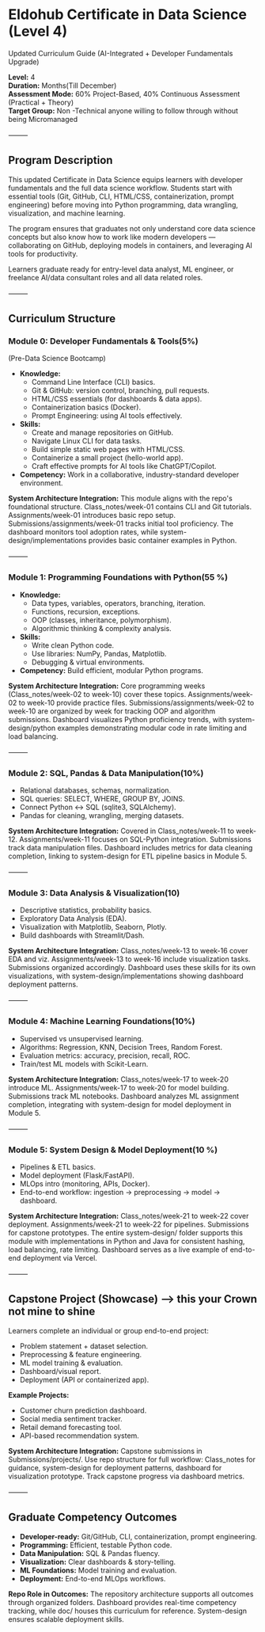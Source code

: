 # Eldohub Certificate in Data Science (Level 4)

Updated Curriculum Guide (AI-Integrated + Developer Fundamentals Upgrade)

**Level:** 4  
**Duration:** Months(Till December)  
**Assessment Mode:** 60% Project-Based, 40% Continuous Assessment (Practical + Theory)  
**Target Group:** Non -Technical anyone willing to follow through without being Micromanaged 

⸻

## Program Description

This updated Certificate in Data Science equips learners with developer fundamentals and the full data science workflow. Students start with essential tools (Git, GitHub, CLI, HTML/CSS, containerization, prompt engineering) before moving into Python programming, data wrangling, visualization, and machine learning.

The program ensures that graduates not only understand core data science concepts but also know how to work like modern developers — collaborating on GitHub, deploying models in containers, and leveraging AI tools for productivity.

Learners graduate ready for entry-level data analyst, ML engineer, or freelance AI/data consultant roles and all data related roles.

⸻

## Curriculum Structure

### Module 0: Developer Fundamentals & Tools(5%)

(Pre-Data Science Bootcamp)
- **Knowledge:**
  - Command Line Interface (CLI) basics.
  - Git & GitHub: version control, branching, pull requests.
  - HTML/CSS essentials (for dashboards & data apps).
  - Containerization basics (Docker).
  - Prompt Engineering: using AI tools effectively.
- **Skills:**
  - Create and manage repositories on GitHub.
  - Navigate Linux CLI for data tasks.
  - Build simple static web pages with HTML/CSS.
  - Containerize a small project (hello-world app).
  - Craft effective prompts for AI tools like ChatGPT/Copilot.
- **Competency:**
  Work in a collaborative, industry-standard developer environment.

**System Architecture Integration:** This module aligns with the repo's foundational structure. Class_notes/week-01 contains CLI and Git tutorials. Assignments/week-01 introduces basic repo setup. Submissions/assignments/week-01 tracks initial tool proficiency. The dashboard monitors tool adoption rates, while system-design/implementations provides basic container examples in Python.

⸻

### Module 1: Programming Foundations with Python(55 %)
- **Knowledge:**
  - Data types, variables, operators, branching, iteration.
  - Functions, recursion, exceptions.
  - OOP (classes, inheritance, polymorphism).
  - Algorithmic thinking & complexity analysis.
- **Skills:**
  - Write clean Python code.
  - Use libraries: NumPy, Pandas, Matplotlib.
  - Debugging & virtual environments.
- **Competency:**
  Build efficient, modular Python programs.

**System Architecture Integration:** Core programming weeks (Class_notes/week-02 to week-10) cover these topics. Assignments/week-02 to week-10 provide practice files. Submissions/assignments/week-02 to week-10 are organized by week for tracking OOP and algorithm submissions. Dashboard visualizes Python proficiency trends, with system-design/python examples demonstrating modular code in rate limiting and load balancing.

⸻

### Module 2: SQL, Pandas & Data Manipulation(10%)
- Relational databases, schemas, normalization.
- SQL queries: SELECT, WHERE, GROUP BY, JOINS.
- Connect Python ↔ SQL (sqlite3, SQLAlchemy).
- Pandas for cleaning, wrangling, merging datasets.

**System Architecture Integration:** Covered in Class_notes/week-11 to week-12. Assignments/week-11 focuses on SQL-Python integration. Submissions track data manipulation files. Dashboard includes metrics for data cleaning completion, linking to system-design for ETL pipeline basics in Module 5.

⸻

### Module 3: Data Analysis & Visualization(10)
- Descriptive statistics, probability basics.
- Exploratory Data Analysis (EDA).
- Visualization with Matplotlib, Seaborn, Plotly.
- Build dashboards with Streamlit/Dash.

**System Architecture Integration:** Class_notes/week-13 to week-16 cover EDA and viz. Assignments/week-13 to week-16 include visualization tasks. Submissions organized accordingly. Dashboard uses these skills for its own visualizations, with system-design/implementations showing dashboard deployment patterns.

⸻

### Module 4: Machine Learning Foundations(10%)
- Supervised vs unsupervised learning.
- Algorithms: Regression, KNN, Decision Trees, Random Forest.
- Evaluation metrics: accuracy, precision, recall, ROC.
- Train/test ML models with Scikit-Learn.

**System Architecture Integration:** Class_notes/week-17 to week-20 introduce ML. Assignments/week-17 to week-20 for model building. Submissions track ML notebooks. Dashboard analyzes ML assignment completion, integrating with system-design for model deployment in Module 5.

⸻

### Module 5: System Design & Model Deployment(10 %)
- Pipelines & ETL basics.
- Model deployment (Flask/FastAPI).
- MLOps intro (monitoring, APIs, Docker).
- End-to-end workflow: ingestion → preprocessing → model → dashboard.

**System Architecture Integration:** Class_notes/week-21 to week-22 cover deployment. Assignments/week-21 to week-22 for pipelines. Submissions for capstone prototypes. The entire system-design/ folder supports this module with implementations in Python and Java for consistent hashing, load balancing, rate limiting. Dashboard serves as a live example of end-to-end deployment via Vercel.

⸻

## Capstone Project (Showcase) —> this your Crown not mine to shine

Learners complete an individual or group end-to-end project:
- Problem statement + dataset selection.
- Preprocessing & feature engineering.
- ML model training & evaluation.
- Dashboard/visual report.
- Deployment (API or containerized app).

**Example Projects:**
- Customer churn prediction dashboard.
- Social media sentiment tracker.
- Retail demand forecasting tool.
- API-based recommendation system.

**System Architecture Integration:** Capstone submissions in Submissions/projects/. Use repo structure for full workflow: Class_notes for guidance, system-design for deployment patterns, dashboard for visualization prototype. Track capstone progress via dashboard metrics.

⸻

## Graduate Competency Outcomes

- **Developer-ready:** Git/GitHub, CLI, containerization, prompt engineering.
- **Programming:** Efficient, testable Python code.
- **Data Manipulation:** SQL & Pandas fluency.
- **Visualization:** Clear dashboards & story-telling.
- **ML Foundations:** Model training and evaluation.
- **Deployment:** End-to-end MLOps workflows.

**Repo Role in Outcomes:** The repository architecture supports all outcomes through organized folders. Dashboard provides real-time competency tracking, while doc/ houses this curriculum for reference. System-design ensures scalable deployment skills.